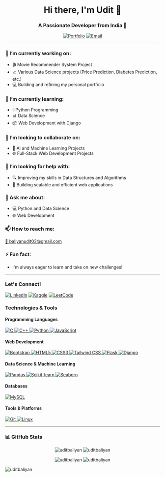 <h1 align="center">Hi there, I'm Udit 👋</h1>
<h3 align="center">A Passionate Developer from India 🚀</h3>

<p align="center">
  <a href="https://unknown-user-cod.github.io/uditbaliyan.github.io/" target="_blank">
    <img src="https://img.shields.io/badge/Portfolio-unknown--user--cod.github.io-blue?style=for-the-badge" alt="Portfolio"></a>
  <a href="mailto:baliyanudit03@gmail.com">
    <img src="https://img.shields.io/badge/Email-baliyanudit03@gmail.com-red?style=for-the-badge" alt="Email"></a>
</p>

---

<h3 align="left">🔭 I’m currently working on:</h3>
<ul>
  <li>🎬 Movie Recommender System Project</li>
  <li>📈 Various Data Science projects (Price Prediction, Diabetes Prediction, etc.)</li>
  <li>💻 Building and refining my personal portfolio</li>
</ul>

<h3 align="left">🌱 I’m currently learning:</h3>
<ul>
  <li>💡Python Programming</li>
  <li>📊 Data Science</li>
  <li>📦 Web Development with Django</li>
</ul>

<h3 align="left">👯 I’m looking to collaborate on:</h3>
<ul>
  <li>🤖 AI and Machine Learning Projects</li>
  <li>🌐 Full-Stack Web Development Projects</li>
</ul>

<h3 align="left">🤔 I’m looking for help with:</h3>
<ul>
  <li>🔍 Improving my skills in Data Structures and Algorithms</li>
  <li>🚀 Building scalable and efficient web applications</li>
</ul>

<h3 align="left">💬 Ask me about:</h3>
<ul>
  <li>💻 Python and Data Science</li>
  <li>🌐 Web Development</li>
</ul>

<h3 align="left">📫 How to reach me:</h3>
<p align="left">
  <a href="mailto:baliyanudit03@gmail.com">📧 baliyanudit03@gmail.com</a>
</p>

<h3 align="left">⚡ Fun fact:</h3>
<ul>
  <li>I'm always eager to learn and take on new challenges!</li>
</ul>

---

<h3 align="left">Let's Connect!</h3>
<p align="left">
  <a href="https://www.linkedin.com/in/udit-baliyan-ab1162260/" target="_blank"><img src="https://img.shields.io/badge/LinkedIn-udit--baliyan--ab1162260-blue?style=for-the-badge" alt="LinkedIn"></a>
  <a href="https://www.kaggle.com/vditbaliyan" target="_blank"><img src="https://img.shields.io/badge/Kaggle-vditbaliyan-brightgreen?style=for-the-badge" alt="Kaggle"></a>
  <a href="https://leetcode.com/u/vdit/" target="_blank"><img src="https://img.shields.io/badge/LeetCode-u%2Fvdit-orange?style=for-the-badge" alt="LeetCode"></a>
</p>

<h3 align="left">Technologies & Tools</h3>

<h4 align="left">Programming Languages</h4>
<p align="left">
  <a href="https://www.cprogramming.com/" target="_blank" rel="noreferrer"> <img src="https://img.shields.io/badge/C-00599C?style=for-the-badge&logo=c&logoColor=white" alt="C"/> </a>
  <a href="https://www.w3schools.com/cpp/" target="_blank" rel="noreferrer"> <img src="https://img.shields.io/badge/C++-00599C?style=for-the-badge&logo=c%2B%2B&logoColor=white" alt="C++"/> </a>
  <a href="https://www.python.org" target="_blank" rel="noreferrer"> <img src="https://img.shields.io/badge/Python-3776AB?style=for-the-badge&logo=python&logoColor=white" alt="Python"/> </a>
  <a href="https://developer.mozilla.org/en-US/docs/Web/JavaScript" target="_blank" rel="noreferrer"> <img src="https://img.shields.io/badge/JavaScript-F7DF1E?style=for-the-badge&logo=javascript&logoColor=black" alt="JavaScript"/> </a>
</p>

<h4 align="left">Web Development</h4>
<p align="left">
  <a href="https://getbootstrap.com" target="_blank" rel="noreferrer"> <img src="https://img.shields.io/badge/Bootstrap-7952B3?style=for-the-badge&logo=bootstrap&logoColor=white" alt="Bootstrap"/> </a>
  <a href="https://www.w3.org/html/" target="_blank" rel="noreferrer"> <img src="https://img.shields.io/badge/HTML5-E34F26?style=for-the-badge&logo=html5&logoColor=white" alt="HTML5"/> </a>
  <a href="https://www.w3schools.com/css/" target="_blank" rel="noreferrer"> <img src="https://img.shields.io/badge/CSS3-1572B6?style=for-the-badge&logo=css3&logoColor=white" alt="CSS3"/> </a>
  <a href="https://tailwindcss.com/" target="_blank" rel="noreferrer"> <img src="https://img.shields.io/badge/Tailwind_CSS-38B2AC?style=for-the-badge&logo=tailwind-css&logoColor=white" alt="Tailwind CSS"/> </a>
  <a href="https://flask.palletsprojects.com/" target="_blank" rel="noreferrer"> <img src="https://img.shields.io/badge/Flask-000000?style=for-the-badge&logo=flask&logoColor=white" alt="Flask"/> </a>
  <a href="https://www.djangoproject.com/" target="_blank" rel="noreferrer"> <img src="https://img.shields.io/badge/Django-092E20?style=for-the-badge&logo=django&logoColor=white" alt="Django"/> </a>
</p>

<h4 align="left">Data Science & Machine Learning</h4>
<p align="left">
  <a href="https://pandas.pydata.org/" target="_blank" rel="noreferrer"> <img src="https://img.shields.io/badge/Pandas-150458?style=for-the-badge&logo=pandas&logoColor=white" alt="Pandas"/> </a>
  <a href="https://scikit-learn.org/" target="_blank" rel="noreferrer"> <img src="https://img.shields.io/badge/scikit--learn-F7931E?style=for-the-badge&logo=scikit-learn&logoColor=black" alt="Scikit-learn"/> </a>
  <a href="https://seaborn.pydata.org/" target="_blank" rel="noreferrer"> <img src="https://img.shields.io/badge/Seaborn-3776AB?style=for-the-badge&logo=seaborn&logoColor=white" alt="Seaborn"/> </a>
</p>

<h4 align="left">Databases</h4>
<p align="left">
  <a href="https://www.mysql.com/" target="_blank" rel="noreferrer"> <img src="https://img.shields.io/badge/MySQL-4479A1?style=for-the-badge&logo=mysql&logoColor=white" alt="MySQL"/> </a>
</p>

<h4 align="left">Tools & Platforms</h4>
<p align="left">
  <a href="https://git-scm.com/" target="_blank" rel="noreferrer"> <img src="https://img.shields.io/badge/Git-F05032?style=for-the-badge&logo=git&logoColor=white" alt="Git"/> </a>
  <a href="https://www.linux.org/" target="_blank" rel="noreferrer"> <img src="https://img.shields.io/badge/Linux-FCC624?style=for-the-badge&logo=linux&logoColor=black" alt="Linux"/> </a>
</p>


---

<h3 align="left">📊 GitHub Stats</h3>

<p align="center">
  <img align="center" src="https://github-readme-stats.vercel.app/api?username=uditbaliyan&show_icons=true&locale=en" alt="uditbaliyan"/>
  <img align="center" src="https://github-readme-streak-stats.herokuapp.com/?user=uditbaliyan&" alt="uditbaliyan"/>
  

</p>

<p align="center">
  <img align="center" src="https://github-readme-stats.vercel.app/api?username=uditbaliyan&show_icons=true&theme=radical" alt="uditbaliyan"/>
  <img align="center" src="https://github-readme-streak-stats.herokuapp.com/?user=uditbaliyan&theme=radical" alt="uditbaliyan"/>
  </p>
    <img align="center" src="https://github-readme-stats.vercel.app/api/top-langs/username=uditbaliyan&layout=compact&theme=radical" alt="uditbaliyan"/>
  



